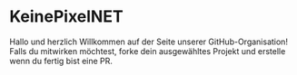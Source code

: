 # KeinePixelNET

Hallo und herzlich Willkommen auf der Seite unserer GitHub-Organisation!
Falls du mitwirken möchtest, forke dein ausgewähltes Projekt und erstelle
wenn du fertig bist eine PR. 
